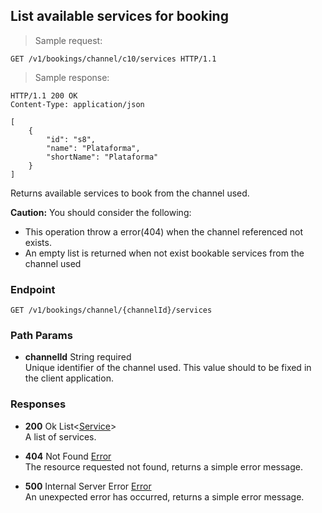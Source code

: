 
## List available services for booking

> Sample request:

```http
GET /v1/bookings/channel/c10/services HTTP/1.1
```

> Sample response:

```http
HTTP/1.1 200 OK
Content-Type: application/json

[
    {
        "id": "s8",
        "name": "Plataforma",
        "shortName": "Plataforma"
    }
]
```

Returns available services to book from the channel used.

<aside class="warning">
<strong>Caution:</strong>
You should consider the following:
<ul>
    <li>This operation throw a error(404) when the channel referenced not exists.</li>
    <li>An empty list is returned when not exist bookable services from the channel used</li>
<ul>
</aside>

### Endpoint

`GET /v1/bookings/channel/{channelId}/services`

### Path Params

* **channelId** <span class="param-type">String</span> <span class="required-param">required</span><br>
Unique identifier of the channel used. This value should to be fixed in the client application.

### Responses

* **200** <span class="verb-description">Ok</span> <span class="param-type">List\<[Service](#service)\></span><br>
A list of services.

* **404** <span class="verb-description">Not Found</span> <span class="param-type">[Error](#error)</span><br>
The resource requested not found, returns a simple error message.

* **500** <span class="verb-description">Internal Server Error</span> <span class="param-type">[Error](#error)</span><br>
An unexpected error has occurred, returns a simple error message.
